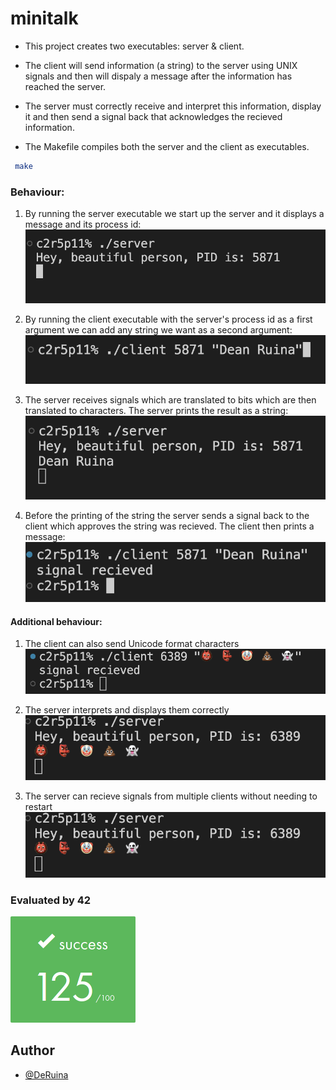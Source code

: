 # minitalk

- This project creates two executables: server & client.

- The client will send information (a string) to the server using UNIX signals and then will dispaly a message after the information has reached the server.

- The server must correctly receive and interpret this information, display it and then send a signal back that acknowledges the recieved information.

- The Makefile compiles both the server and the client as executables.
```bash
 make
```

### Behaviour:

1) By running the server executable we start up the server and it displays a message and its process id:
![server start](img/1.png)

2) By running the client executable with the server's process id as a first argument we can add any string we want as a second argument:
![client start](img/2.png)

3) The server receives signals which are translated to bits which are then translated to characters. The server prints the result as a string:
![server print](img/3.png)

4) Before the printing of the string the server sends a signal back to the client which approves the string was recieved. The client then prints a message:
![client print](img/4.png)

#### Additional behaviour:
1) The client can also send Unicode format characters
![unicode](img/5.png)

2) The server interprets and displays them correctly 
![print unicode](img/6.png)

3) The server can recieve signals from multiple clients without needing to restart
![mutiple clients](img/6.png)

### Evaluated by 42 

![125/100](img/125.png)


## Author

- [@DeRuina](https://github.com/DeRuina)
